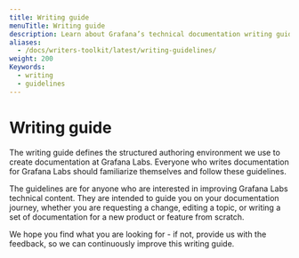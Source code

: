 ```yaml
---
title: Writing guide
menuTitle: Writing guide
description: Learn about Grafana’s technical documentation writing guidelines.
aliases:
  - /docs/writers-toolkit/latest/writing-guidelines/
weight: 200
Keywords:
  - writing
  - guidelines
---
```


# Writing guide

The writing guide defines the structured authoring environment we use to create documentation at Grafana Labs. Everyone who writes documentation for Grafana Labs should familiarize themselves and follow these guidelines.

The guidelines are for anyone who are interested in improving Grafana Labs technical content. They are intended to guide you on your documentation journey, whether you are requesting a change, editing a topic, or writing a set of documentation for a new product or feature from scratch.
<!-- vale Grafana.Exclamation = NO -->
We hope you find what you are looking for - if not, provide us with the feedback, so we can continuously improve this writing guide.
<!-- vale Grafana.Exclamation = YES -->

